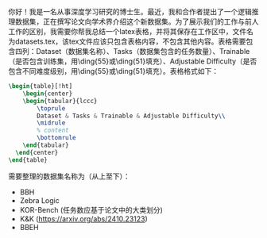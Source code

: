 你好！我是一名从事深度学习研究的博士生。最近，我和合作者提出了一个逻辑推理数据集，正在撰写论文向学术界介绍这个新数据集。为了展示我们的工作与前人工作的区别，我需要你帮我总结一个latex表格，并将其保存在工作区中，文件名为datasets.tex，该tex文件应该只包含表格内容，不包含其他内容。表格需要包含四列：Dataset（数据集名称）、Tasks（数据集包含的任务数量）、Trainable（是否包含训练集，用\ding{55}或\ding{51}填充）、Adjustable Difficulty（是否包含不同难度级别，用\ding{55}或\ding{51}填充）。表格格式如下：

```tex
\begin{table}[!ht]
    \begin{center}
    \begin{tabular}{lccc}
        \toprule
        Dataset & Tasks & Trainable & Adjustable Difficulty\\
        \midrule
        % content
        \bottomrule
    \end{tabular}
  \end{center}
\end{table}
```

需要整理的数据集名称为（从上至下）：
- BBH
- Zebra Logic
- KOR-Bench (任务数应基于论文中的大类划分)
- K&K (https://arxiv.org/abs/2410.23123)
- BBEH